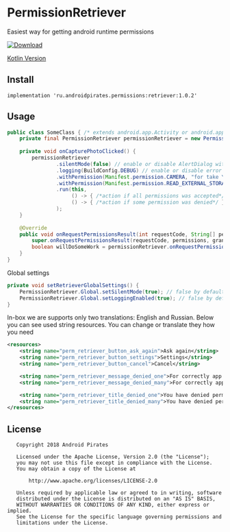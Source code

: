 # PermissionRetriever

Easiest way for getting android runtime permissions

[ ![Download](https://api.bintray.com/packages/androidpirates/maven/retriever/images/download.svg) ](https://bintray.com/androidpirates/maven/retriever/_latestVersion)

[Kotlin Version](https://github.com/AndroidPirates/PermissionRetriever-Kt)

Install
------- 

```groove
implementation 'ru.androidpirates.permissions:retriever:1.0.2'
```

Usage
-----

```java
public class SomeClass { /* extends android.app.Activity or android.app.Fragment or android.support.v4.app.Fragment*/
    private final PermissionRetriever permissionRetriever = new PermissionRetriever();
        
    private void onCapturePhotoClicked() {
        permissionRetriever
                .silentMode(false) // enable or disable AlertDialog with explanations after deny
                .logging(BuildConfig.DEBUG) // enable or disable error logging
                .withPermission(Manifest.permission.CAMERA, "for take Your beautiful face" /* it's optional explanation */)
                .withPermission(Manifest.permission.READ_EXTERNAL_STORAGE)
                .run(this, 
                     () -> { /*action if all permissions was accepted*/ }, //optional part
                     () -> { /*action if some permission was denied*/ } //optional part
                );
    }
    
    @Override
    public void onRequestPermissionsResult(int requestCode, String[] permissions, int[] grantResults) {
        super.onRequestPermissionsResult(requestCode, permissions, grantResults);
        boolean willDoSomeWork = permissionRetriever.onRequestPermissionsResult(requestCode);
    }
}
```

Global settings
```java
private void setRetrieverGlobalSettings() {
    PermissionRetriever.Global.setSilentMode(true); // false by default
    PermissionRetriever.Global.setLoggingEnabled(true); // false by default
}
```

In-box we are supports only two translations: English and Russian. Below you can see used string resources. You can change or translate they how you need
```xml
<resources>
    <string name="perm_retriever_button_ask_again">Ask again</string>
    <string name="perm_retriever_button_settings">Settings</string>
    <string name="perm_retriever_button_cancel">Cancel</string>

    <string name="perm_retriever_message_denied_one">For correctly app working we need to you grant this permission:\n</string>
    <string name="perm_retriever_message_denied_many">For correctly app working we need to you grant this permissions list:\n</string>

    <string name="perm_retriever_title_denied_one">You have denied permission</string>
    <string name="perm_retriever_title_denied_many">You have denied permissions</string>
</resources>
```

License
-------

       Copyright 2018 Android Pirates

       Licensed under the Apache License, Version 2.0 (the "License");
       you may not use this file except in compliance with the License.
       You may obtain a copy of the License at

           http://www.apache.org/licenses/LICENSE-2.0

       Unless required by applicable law or agreed to in writing, software
       distributed under the License is distributed on an "AS IS" BASIS,
       WITHOUT WARRANTIES OR CONDITIONS OF ANY KIND, either express or implied.
       See the License for the specific language governing permissions and
       limitations under the License.